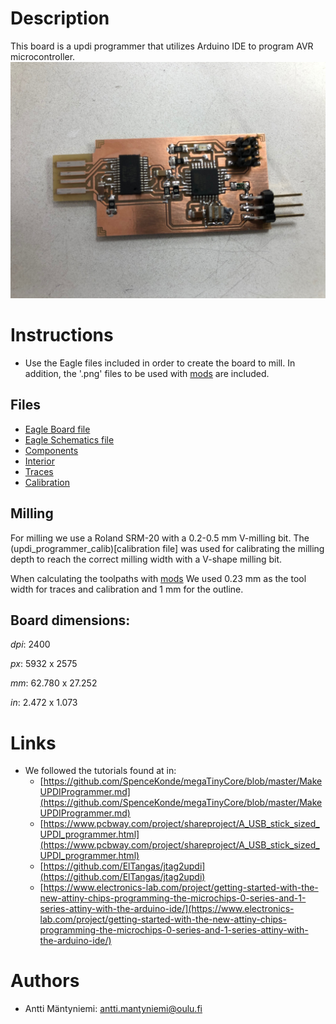 # Description
This board is a updi programmer that utilizes Arduino IDE to program AVR microcontroller.
![UPDI Programmer using Arduino IDE](updi_programmer_components.jpg)

# Instructions
* Use the Eagle files included in order to create the board to mill. In addition, the '.png' files to be used with [mods](http://mods.cba.mit.edu/) are included.
 
## Files
* [Eagle Board file](updi_programmer.brd)
* [Eagle Schematics file](updi_programmer.sch)
* [Components](updi_programmer_components.jpg)
* [Interior](updi_programmer_outline.png)
* [Traces](updi_programmer_traces.png)
* [Calibration](updi_programmer_calib.png)
## Milling
For milling we use a Roland SRM-20 with a 0.2-0.5 mm V-milling bit. The (updi_programmer_calib)[calibration file] was used for calibrating the milling depth to reach the correct milling width with a V-shape milling bit. 

When calculating the toolpaths with [mods](http://mods.cba.mit.edu/) We used 0.23 mm as the tool width for traces and calibration and 1 mm for the outline.

## Board dimensions:
*dpi*: 2400

*px*: 5932 x 2575

*mm*: 62.780 x 27.252

*in*: 2.472 x 1.073

# Links
* We followed the tutorials found at in:
  * [https://github.com/SpenceKonde/megaTinyCore/blob/master/MakeUPDIProgrammer.md](https://github.com/SpenceKonde/megaTinyCore/blob/master/MakeUPDIProgrammer.md)
  * [https://www.pcbway.com/project/shareproject/A_USB_stick_sized_UPDI_programmer.html](https://www.pcbway.com/project/shareproject/A_USB_stick_sized_UPDI_programmer.html)
  * [https://github.com/ElTangas/jtag2updi](https://github.com/ElTangas/jtag2updi)
  * [https://www.electronics-lab.com/project/getting-started-with-the-new-attiny-chips-programming-the-microchips-0-series-and-1-series-attiny-with-the-arduino-ide/](https://www.electronics-lab.com/project/getting-started-with-the-new-attiny-chips-programming-the-microchips-0-series-and-1-series-attiny-with-the-arduino-ide/)

# Authors
* Antti Mäntyniemi: antti.mantyniemi@oulu.fi


